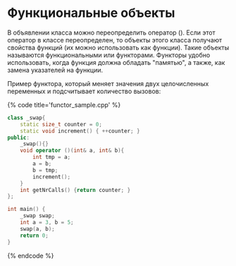 # Функциональные объекты

В объявлении класса можно переопределить оператор \(\). Если этот оператор в классе переопределен, то объекты этого класса получают свойства функций \(их можно использовать как функции\). Такие объекты называются функциональными или функторами. Функторы удобно использовать, когда функция должна обладать "памятью", а также, как замена указателей на функции.

Пример функтора, который меняет значения двух целочисленных переменных и подсчитывает количество вызовов:

{% code title='functor_sample.cpp' %}
```cpp
class _swap{
    static size_t counter = 0;
    static void increment() { ++counter; }
public:
    _swap(){}
    void operator ()(int& a, int& b){
        int tmp = a;
        a = b;
        b = tmp;
        increment();
    }
    int getNrCalls() {return counter; }
};

int main() {
    _swap swap;
    int a = 3, b = 5;
    swap(a, b);
    return 0;
}
```
{% endcode %}
